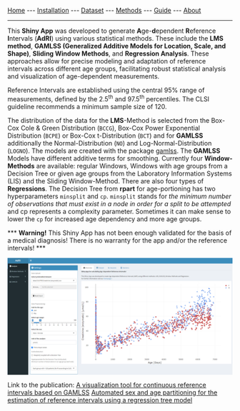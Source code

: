 [Home](./index.md) --- [Installation](./install.md) --- [Dataset](./data.md) --- [Methods](./methods.md) --- [Guide](./guide.md) --- [About](./about.md)

---

This **Shiny App** was developed to generate **A**ge-**d**ependent **R**eference **I**ntervals (**AdRI**) using various statistical methods. These include the **LMS method**, **GAMLSS (Generalized Additive Models for Location, Scale, and Shape)**, **Sliding Window Methods**, and **Regression Analysis**. 
These approaches allow for precise modeling and adaptation of reference intervals across different age groups, facilitating robust statistical analysis and visualization of age-dependent measurements.

Reference Intervals are established using the central 95% range of measurements, defined by the 2.5<sup>th</sup> and 97.5<sup>th</sup> percentiles. The CLSI guideline recommends a minimum sample size of 120. 

The distribution of the data for the **LMS**-Method is selected from the Box-Cox Cole & Green Distribution (`BCCG`), Box-Cox Power Exponential Distribution (`BCPE`) or Box-Cox t-Distribution (`BCT`) and for **GAMLSS** additionally the Normal-Distribution (`NO`) and Log-Normal-Distribution (`LOGNO`). The models are created with the package [gamlss](https://cran.r-project.org/web/packages/gamlss/index.html). The **GAMLSS** Models have different additive terms for smoothing. 
Currently four **Window-Methods** are available: regular Windows, Windows with age groups from a Decision Tree or given age groups from the Laboratory Information Systems (LIS) and the Sliding Window-Method. There are also four types of **Regressions**. The Decision Tree from **rpart** for age-portioning has two hyperparameters `minsplit` and `cp`. `minsplit` stands for _the minimum number of observations that must exist in a node in order for a split to be attempted_ and cp represents a complexity parameter. Sometimes it can make sense to lower the `cp` for increased age dependency and more age groups.

*** **Warning!** This Shiny App has not been enough validated for the basis of a medical diagnosis! There is no warranty for the app and/or the reference intervals! ***

<img src="shiny_overview.png" align="center"/>

Link to the publication: 
[A visualization tool for continuous reference intervals based on GAMLSS](https://doi.org/10.1515/labmed-2023-0033)
[Automated sex and age partitioning for the estimation of reference intervals using a regression tree model](https://doi.org/10.1515/labmed-2024-0083)